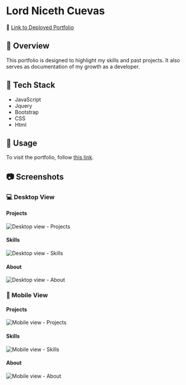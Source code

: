 # Lord Niceth Cuevas

📌 [Link to Deployed Portfolio](https://lniceth.github.io/Porfolio-version-three/)

## 🔎 Overview
This portfolio is designed to highlight my skills and past projects. It also serves as documentation of my growth as a developer.

## 🧩 Tech Stack
- JavaScript
- Jquery
- Bootstrap
- CSS
- Html

## 📎 Usage
To visit the portfolio, follow [this link]().

## 📷 Screenshots

### 💻 Desktop View

#### Projects

![Desktop view - Projects](Images/projects.png)

#### Skills

![Desktop view - Skills](Images/skills.png)

#### About

![Desktop view - About](Images/about.png)

### 📱 Mobile View

#### Projects

![Mobile view - Projects](Images/mobileprojects.png)

#### Skills

![Mobile view - Skills](Images/mobileskills.png.jpg)

#### About

![Mobile view - About](Images/mobileabout.png)

